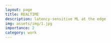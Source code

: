 ```yaml
---
layout: page
title: REALTIME
description: latency-sensitive ML at the edge
img: assets/img/1.jpg
importance: 2
category: work
---
```

